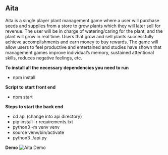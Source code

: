 ## Aita

Aita is a single player plant management game where a user will purchase seeds and supplies from a store to grow plants which they will later sell for revenue. The user will be in charge of watering/caring for the plant; and the plant will grow in real time. Users that grow and sell plants successfully achieve accomplishments and earn money to buy rewards. The game will allow users to feel productive and entertained and studies have shown that management games improve individual’s memory, sustained attentional skills, reduces negative feelings, etc.

**To install all the necessary dependencies you need to run**
- npm install

**Script to start front end**
- npm start

**Steps to start the back end**
- cd api (change into api directory)
- pip install -r requirements.txt
- python3 -m venv venv
- source venv/bin/activate
-  python3 ./api.py

**Demo**
![Aita Demo](Aita-Demo.gif)

